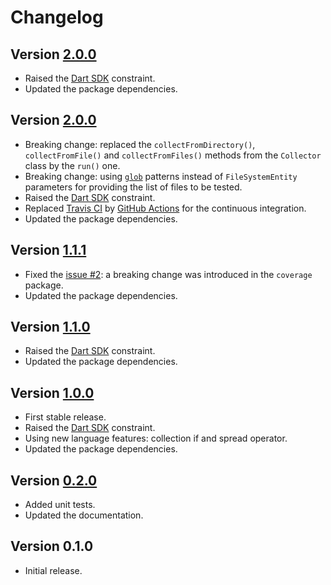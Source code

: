 # Changelog

## Version [2.0.0](https://github.com/cedx/grinder-coveralls/compare/v2.0.0...v2.1.0)
- Raised the [Dart SDK](https://dart.dev/tools/sdk) constraint.
- Updated the package dependencies.

## Version [2.0.0](https://github.com/cedx/grinder-coveralls/compare/v1.1.1...v2.0.0)
- Breaking change: replaced the `collectFromDirectory()`, `collectFromFile()` and `collectFromFiles()` methods from the `Collector` class by the `run()` one.
- Breaking change: using [`glob`](https://pub.dev/packages/glob) patterns instead of `FileSystemEntity` parameters for providing the list of files to be tested.
- Raised the [Dart SDK](https://dart.dev/tools/sdk) constraint.
- Replaced [Travis CI](https://travis-ci.com) by [GitHub Actions](https://github.com/features/actions) for the continuous integration.
- Updated the package dependencies.

## Version [1.1.1](https://github.com/cedx/grinder-coveralls/compare/v1.1.0...v1.1.1)
- Fixed the [issue #2](https://github.com/cedx/grinder-coveralls/issues/2): a breaking change was introduced in the `coverage` package.
- Updated the package dependencies.

## Version [1.1.0](https://github.com/cedx/grinder-coveralls/compare/v1.0.0...v1.1.0)
- Raised the [Dart SDK](https://dart.dev/tools/sdk) constraint.
- Updated the package dependencies.

## Version [1.0.0](https://github.com/cedx/grinder-coveralls/compare/v0.2.0...v1.0.0)
- First stable release.
- Raised the [Dart SDK](https://dart.dev/tools/sdk) constraint.
- Using new language features: collection if and spread operator.
- Updated the package dependencies.

## Version [0.2.0](https://github.com/cedx/grinder-coveralls/compare/v0.1.0...v0.2.0)
- Added unit tests.
- Updated the documentation.

## Version 0.1.0
- Initial release.
